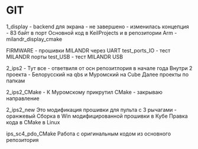 # GIT

1_display         - backend для экрана - не завершено - изменилась концепция - 83 байт в порт
                    Основной код в KeilProjects  и в репозитории Arm - milandr_display_cmake

FIRMWARE          - прошивки MILANDR через UART
test_ports_IO     - тест MILANDR порты
test_USB          - тест MILANDR USB

2_ips2            - Тут все - ответвиля от осн репозитлория в начале года Внутри 2 проекта - Белорусский на qbs и Муромский на Cube
                    Далее проекты по папкам

2_ips2_CMake      - К Муромскому прикрутил CMake - закрываю направление


2_ips2_new          Это модификация прошивки для пульта с 3 рычагами - оранжевый
                    Сборка в Win модифицированной прошивки в Кубе
                    Правка кода в CMake в Linux

ips_sc4_pdo_CMake   Работа с оригинальным кодом из основного репозитория
